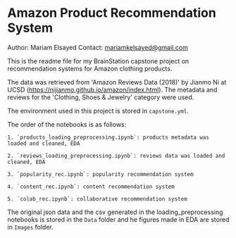 # Amazon Product Recommendation System

Author: Mariam Elsayed
Contact: mariamkelsayed@gmail.com

This is the readme file for my BrainStation capstone project on recommendation systems for Amazon clothing products. 

The data was retrieved from 'Amazon Reviews Data (2018)' by Jianmo Ni at UCSD (https://nijianmo.github.io/amazon/index.html). The metadata and reviews for the 'Clothing, Shoes & Jewelry' category were used.

The environment used in this project is stored in `capstone.yml`.

The order of the notebooks is as follows:

    1. `products_loading_preprocessing.ipynb`: products metadata was loaded and cleaned, EDA
    
    2. `reviews_loading_preprocessing.ipynb`: reviews data was loaded and cleaned, EDA
    
    3. `popularity_rec.ipynb`: popularity recommendation system
    
    4. `content_rec.ipynb`: content recommendation system
    
    5. `colab_rec.ipynb`: collaborative recommendation system

The original json data and the csv generated in the loading_preprocessing notebooks is stored in the `Data` folder and he figures made in EDA are stored in `Images` folder.
